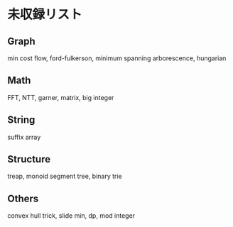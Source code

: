 # 未収録リスト

## Graph

min cost flow, ford-fulkerson, minimum spanning arborescence, hungarian

## Math

FFT, NTT, garner, matrix, big integer

## String

suffix array

## Structure

treap, monoid segment tree, binary trie

## Others

convex hull trick, slide min, dp, mod integer
